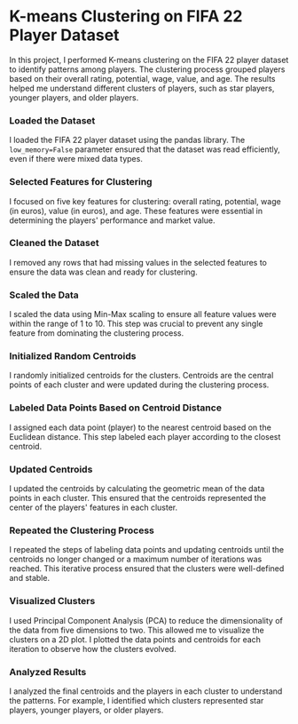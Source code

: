 # K-means Clustering on FIFA 22 Player Dataset

In this project, I performed K-means clustering on the FIFA 22 player dataset to identify patterns among players. The clustering process grouped players based on their overall rating, potential, wage, value, and age. The results helped me understand different clusters of players, such as star players, younger players, and older players.

### Loaded the Dataset
I loaded the FIFA 22 player dataset using the pandas library. The `low_memory=False` parameter ensured that the dataset was read efficiently, even if there were mixed data types.

### Selected Features for Clustering
I focused on five key features for clustering: overall rating, potential, wage (in euros), value (in euros), and age. These features were essential in determining the players' performance and market value.

### Cleaned the Dataset
I removed any rows that had missing values in the selected features to ensure the data was clean and ready for clustering.

### Scaled the Data
I scaled the data using Min-Max scaling to ensure all feature values were within the range of 1 to 10. This step was crucial to prevent any single feature from dominating the clustering process.

### Initialized Random Centroids
I randomly initialized centroids for the clusters. Centroids are the central points of each cluster and were updated during the clustering process.

### Labeled Data Points Based on Centroid Distance
I assigned each data point (player) to the nearest centroid based on the Euclidean distance. This step labeled each player according to the closest centroid.

### Updated Centroids
I updated the centroids by calculating the geometric mean of the data points in each cluster. This ensured that the centroids represented the center of the players' features in each cluster.

### Repeated the Clustering Process
I repeated the steps of labeling data points and updating centroids until the centroids no longer changed or a maximum number of iterations was reached. This iterative process ensured that the clusters were well-defined and stable.

### Visualized Clusters
I used Principal Component Analysis (PCA) to reduce the dimensionality of the data from five dimensions to two. This allowed me to visualize the clusters on a 2D plot. I plotted the data points and centroids for each iteration to observe how the clusters evolved.

### Analyzed Results
I analyzed the final centroids and the players in each cluster to understand the patterns. For example, I identified which clusters represented star players, younger players, or older players.
